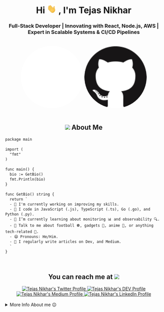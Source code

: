 <h1 align="center">
  Hi
  <img src="https://raw.githubusercontent.com/ABSphreak/ABSphreak/master/gifs/Hi.gif" width="30px">
  , I'm Tejas Nikhar
</h1>

<h3 align="center">
  Full-Stack Developer | Innovating with React, Node.js, AWS | Expert in Scalable Systems & CI/CD Pipelines
</h3>

<br>

<div align="center" >
  <img alt="GIF"  height="200px" src="./assets/GitHub-Mark-Light-120px-plus.png#gh-dark-mode-only" style="border-radius:50%" />
  <img alt="GIF"  height="200px" src="./assets/GitHub-Mark-120px-plus.png#gh-light-mode-only" style="border-radius:50%" />
</div>

<br>

<h2 align="center"><img src="https://media.giphy.com/media/WUlplcMpOCEmTGBtBW/giphy.gif" width="30"> About Me</h2>

```golang
package main

import (
  "fmt"
)

func main() {
  bio := GetBio()
  fmt.Println(bio)
}

func GetBio() string {
  return `
  - 🏦 I'm currently working on improving my skills.
  - 🤔 I code in JavaScript (.js), TypeScript (.ts), Go (.go), and Python (.py).
  - 🌱 I’m currently learning about monitoring 📊 and observability 🔍.
  - 💬 Talk to me about football ⚽, gadgets 📱, anime 🎥, or anything tech-related 🤩.
  - 😄 Pronouns: He/Him.
  - 📝 I regularly write articles on Dev, and Medium.
  `
}
```

<br>

<h2 align="center">
  You can reach me at <img src="https://emojis.slackmojis.com/emojis/images/1579216111/7550/pikachu_wave.gif?1579216111" width="25" />
</h2>

<div align="center">

  <a href="https://twitter.com/tejastn10">
    <img src="https://www.vectorlogo.zone/logos/twitter/twitter-official.svg" alt="Tejas Nikhar's Twitter Profile" height="25" width="30">
  </a>
  <a href="https://dev.to/tejastn10">
    <img src="https://www.vectorlogo.zone/logos/devto/devto-icon.svg" alt="Tejas Nikhar's DEV Profile" height="30" width="30">
  </a>
  <a href="https://tejastn10.medium.com/">
    <img src="https://www.vectorlogo.zone/logos/medium/medium-tile.svg" alt="Tejas Nikhar's Medium Profile" height="30" width="30">
  </a>
  <a href="https://www.linkedin.com/in/tejastn10/">
    <img src="https://www.vectorlogo.zone/logos/linkedin/linkedin-icon.svg" alt="Tejas Nikhar's LinkedIn Profile" height="30" width="30">
  </a>

</div>

<br>

<details>

<summary>More Info About me 😉</summary>

<h2 align="center">
  Tech Stack <img src="https://media.giphy.com/media/kdQqSfBiIkAVGCAIOD/giphy.gif" width="25" />
</h2>

<br>

<div align="center">

  <img src="https://img.shields.io/badge/-Git-f1502f?style=for-the-badge&labelColor=black&logo=git&logoColor=f1502f" >
  <img src="https://img.shields.io/badge/-GitHub-fff?style=for-the-badge&labelColor=black&logo=github&logoColor=fff" >
  <img src="https://img.shields.io/badge/-AndroidStudio-a4c639?style=for-the-badge&labelColor=black&logo=android-studio&logoColor=a4c639" >
  <img src="https://img.shields.io/badge/-Docker-049cec?style=for-the-badge&labelColor=black&logo=docker&logoColor=049cec" >
  <img src="https://img.shields.io/badge/-Postman-ef5b26?style=for-the-badge&labelColor=black&logo=postman&logoColor=ef5b26" >

</div>

<br>

<div align="center">

  <img src="https://img.shields.io/badge/-Javascript-F0DB4F?style=for-the-badge&labelColor=black&logo=javascript&logoColor=F0DB4F" >
  <img src="https://img.shields.io/badge/-Typescript-007acc?style=for-the-badge&labelColor=black&logo=typescript&logoColor=007acc" >
  <img src="https://img.shields.io/badge/-Python-306998?style=for-the-badge&labelColor=black&logo=python&logoColor=4b8bbe" >
  <img src="https://img.shields.io/badge/-Go-29beb0?style=for-the-badge&labelColor=black&logo=go&logoColor=29beb0" >
  <img src="https://img.shields.io/badge/-Dart-2cb7f6?style=for-the-badge&labelColor=black&logo=dart&logoColor=2cb7f6" >

</div>

<br>

<div align="center">

  <img src="https://img.shields.io/badge/-Nodejs-3C873A?style=for-the-badge&labelColor=black&logo=node.js&logoColor=3C873A" >
  <img src="https://img.shields.io/badge/-React-61DBFB?style=for-the-badge&labelColor=black&logo=react&logoColor=61DBFB" >
  <img src="https://img.shields.io/badge/-ReactNative-61DBFB?style=for-the-badge&labelColor=black&logo=react&logoColor=61DBFB" >
  <img src="https://img.shields.io/badge/-Flutter-2cb7f6?style=for-the-badge&labelColor=black&logo=flutter&logoColor=2cb7f6" >

</div>

<br>

<div align="center">

  <img src="https://img.shields.io/badge/-MongoDB-3fa037?style=for-the-badge&labelColor=black&logo=mongodb&logoColor=3fa037" >
  <img src="https://img.shields.io/badge/-MYSQL-f29111?style=for-the-badge&labelColor=black&logo=mysql&logoColor=f29111" >
  <img src="https://img.shields.io/badge/-PostgresQL-00758f?style=for-the-badge&labelColor=black&logo=postgresql&logoColor=00758f" >
  <img src="https://img.shields.io/badge/-Firebase-ffa611?style=for-the-badge&labelColor=black&logo=firebase&logoColor=ffa611" >

</div>

<br>

<h3 align="center">
  Top languages: <img src="https://media.giphy.com/media/7j2hfyeVcDtf2/giphy.gif" width="40" />
</h3>

<div align="center">
  <img src="https://github-readme-stats.vercel.app/api/top-langs/?username=tejastn10&hide_border=true&theme=dark&langs_count=10&layout=compact&hide_border=true" alt="Tejas's Top Languages" />
</div>

<h3 align="center">
  Profile stats: <img src="https://media.giphy.com/media/VgCDAzcKvsR6OM0uWg/giphy.gif" width="25" />
</h3>

<div align="center">
  <img src="https://github-readme-stats.vercel.app/api?username=tejastn10&show_icons=true&hide_border=true&theme=dark" alt="Tejas's GitHub Stats" />
</div>

<div align="center">
  <img src="https://github-readme-streak-stats.herokuapp.com/?user=tejastn10&show_icons=true&hide_border=true&theme=dark" />
</div>

</details>
</div>
